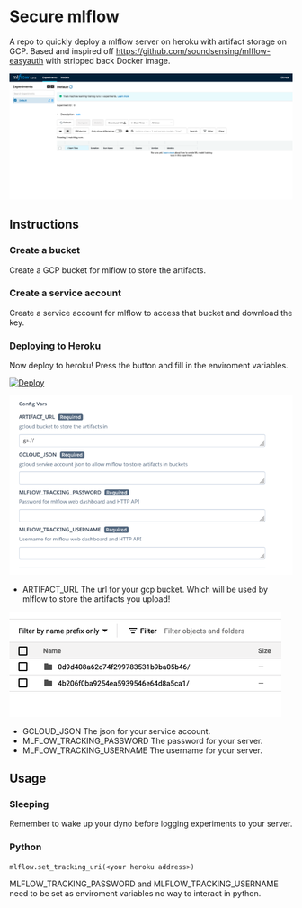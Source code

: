 # Secure mlflow
A repo to quickly deploy a mlflow server on heroku with artifact storage on GCP.
Based and inspired off https://github.com/soundsensing/mlflow-easyauth with stripped back
Docker image.

![Alt text](/images/mlflow.png?raw=true)

## Instructions

### Create a bucket
Create a GCP bucket for mlflow to store the artifacts.

### Create a service account
Create a service account for mlflow to access that bucket and download the key.

### Deploying to Heroku

Now deploy to heroku! Press the button and fill in the enviroment variables.

[![Deploy](https://www.herokucdn.com/deploy/button.svg)](https://heroku.com/deploy?template=https://github.com/ogiles1999/secure-mlflow)

![Alt text](/images/config.png?raw=true)

- ARTIFACT_URL
The url for your gcp bucket. Which will be used by mlflow to store the artifacts you upload!

![Alt text](/images/gcloud.png?raw=true)

- GCLOUD_JSON
The json for your service account.
- MLFLOW_TRACKING_PASSWORD
The password for your server.
- MLFLOW_TRACKING_USERNAME
The username for your server.

## Usage

### Sleeping
Remember to wake up your dyno before logging experiments to your server.

### Python

```
mlflow.set_tracking_uri(<your heroku address>)
```

MLFLOW_TRACKING_PASSWORD and MLFLOW_TRACKING_USERNAME need to be set as enviroment variables no way to interact in python.
